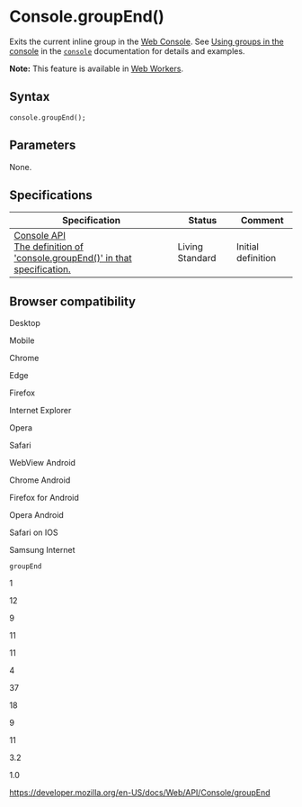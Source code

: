 # Console.groupEnd()

Exits the current inline group in the [Web Console](https://developer.mozilla.org/en-US/docs/Tools/Web_Console). See [Using groups in the console](../console#using_groups_in_the_console) in the [`console`](../console) documentation for details and examples.

**Note:** This feature is available in [Web Workers](../web_workers_api).

## Syntax

    console.groupEnd();

## Parameters

None.

## Specifications

<table><thead><tr class="header"><th>Specification</th><th>Status</th><th>Comment</th></tr></thead><tbody><tr class="odd"><td><a href="https://console.spec.whatwg.org/#groupend">Console API<br />
<span class="small">The definition of 'console.groupEnd()' in that specification.</span></a></td><td><span class="spec-living">Living Standard</span></td><td>Initial definition</td></tr></tbody></table>

## Browser compatibility

Desktop

Mobile

Chrome

Edge

Firefox

Internet Explorer

Opera

Safari

WebView Android

Chrome Android

Firefox for Android

Opera Android

Safari on IOS

Samsung Internet

`groupEnd`

1

12

9

11

11

4

37

18

9

11

3.2

1.0

<a href="https://developer.mozilla.org/en-US/docs/Web/API/Console/groupEnd" class="_attribution-link">https://developer.mozilla.org/en-US/docs/Web/API/Console/groupEnd</a>
